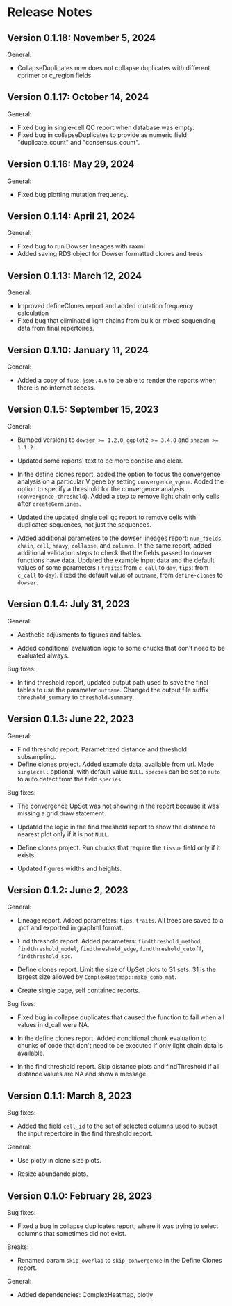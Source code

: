 # Release Notes

Version 0.1.18: November 5, 2024
-------------------------------------------------------------------------------

General:

+ CollapseDuplicates now does not collapse duplicates with different cprimer or c_region fields


Version 0.1.17: October 14, 2024
-------------------------------------------------------------------------------

General:

+ Fixed bug in single-cell QC report when database was empty.
+ Fixed bug in collapseDuplicates to provide as numeric field "duplicate_count" and "consensus_count".


Version 0.1.16: May 29, 2024
-------------------------------------------------------------------------------

General:

+ Fixed bug plotting mutation frequency.


Version 0.1.14: April 21, 2024
-------------------------------------------------------------------------------

General:

+ Fixed bug to run Dowser lineages with raxml
+ Added saving RDS object for Dowser formatted clones and trees

Version 0.1.13: March 12, 2024
-------------------------------------------------------------------------------

General:

+ Improved defineClones report and added mutation frequency calculation
+ Fixed bug that eliminated light chains from bulk or mixed sequencing data from
final repertoires.

Version 0.1.10: January 11, 2024
-------------------------------------------------------------------------------

General:

+ Added a copy of `fuse.js@6.4.6` to be able to render the reports when there is 
no internet access.


Version 0.1.5: September 15, 2023
-------------------------------------------------------------------------------

General:

+ Bumped versions to `dowser >= 1.2.0`, `ggplot2 >= 3.4.0` and `shazam >= 1.1.2`.
+ Updated some reports' text to be more concise and clear.
+ In the define clones report, added the option to focus the convergence analysis on 
  a particular V gene by setting `convergence_vgene`. Added the option to specify
  a threshold for the convergence analysis (`convergence_threshold`). Added a step
  to remove light chain only cells after `createGermlines`.
+ Updated the updated single cell qc report to remove cells with duplicated 
  sequences, not just the sequences.
  
+ Added additional parameters to the dowser lineages report: `num_fields`, `chain`, `cell`, 
  `heavy`, `collapse`, and `columns`. In the same report, added additional 
  validation steps to check that the fields passed to dowser functions have data.
  Updated the example input data and the default values of some parameters (
  `traits`: from `c_call` to `day`, `tips`: from `c_call` to `day`). Fixed the default value
  of `outname`, from `define-clones` to `dowser`.

Version 0.1.4: July 31, 2023
-------------------------------------------------------------------------------

General:

+ Aesthetic adjusments to figures and tables.

+ Added conditional evaluation logic to some chucks that don't need to be
  evaluated always.
  
Bug fixes:

+ In find threshold report, updated output path used to save the final tables
  to use the parameter `outname`. Changed the output file suffix `threshold_summary`
  to `threshold-summary`.  


Version 0.1.3: June 22, 2023
-------------------------------------------------------------------------------

General:

+ Find threshold report. Parametrized distance and threshold subsampling.
+ Define clones project. Added example data, available from url. Made `singlecell`
  optional, with default value `NULL`. `species` can be set to `auto` to auto
  detect from the field `species`.

Bug fixes:

+ The convergence UpSet was not showing in the report because it was missing
  a grid.draw statement.
  
+ Updated the logic in the find threshold report to show the distance to 
  nearest plot only if it is not `NULL`. 
  
+ Define clones project. Run chucks that require the `tissue` field only if
  it exists.
  
+ Updated figures widths and heights.

Version 0.1.2: June 2, 2023
-------------------------------------------------------------------------------

General:

+ Lineage report. Added parameters: `tips`, `traits`. All trees are saved to a .pdf
  and exported in graphml format.
  
+ Find threshold report. Added parameters: `findthreshold_method`, 
  `findthreshold_model`, `findthreshold_edge`, `findthreshold_cutoff`, 
   `findthreshold_spc`.
  
+ Define clones report. Limit the size of UpSet plots to 31 sets. 31 is the
  largest size allowed by `ComplexHeatmap::make_comb_mat`.
  
+ Create single page, self contained reports.

Bug fixes:

+ Fixed bug in collapse duplicates that caused the function to fail when all 
  values in d_call were NA.
  
+ In the define clones report. Added conditional chunk evaluation to chunks of 
  code that don't need to be executed if only light chain data is available. 
  
+ In the find threshold report. Skip distance plots and findThreshold if all
  distance values are NA and show a message.
  

Version 0.1.1: March 8, 2023
-------------------------------------------------------------------------------

Bug fixes:

+ Added the field `cell_id` to the set of selected columns used to subset the 
  input repertoire in the find threshold report.

General:

+ Use plotly in clone size plots.

+ Resize abundande plots.
 

Version 0.1.0: February 28, 2023
-------------------------------------------------------------------------------

Bug fixes:

+ Fixed a bug in collapse duplicates report, where it was trying to select columns
  that sometimes did not exist.

Breaks:

+ Renamed param `skip_overlap` to `skip_convergence` in the Define Clones report.

General:

+ Added dependencies: ComplexHeatmap, plotly
